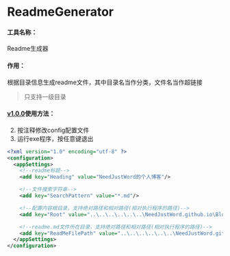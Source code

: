 # ReadmeGenerator

#### 工具名称：

Readme生成器



#### 作用：

根据目录信息生成readme文件，其中目录名当作分类，文件名当作超链接

> 只支持一级目录



#### [v1.0.0](https://github.com/NeedJustWord/ReadmeGenerator/blob/master/Exes/ReadmeGenerator%20v1.0.0.rar)使用方法：

2. 按注释修改config配置文件
3. 运行exe程序，按任意键退出

```xml
<?xml version="1.0" encoding="utf-8" ?>
<configuration>
  <appSettings>
    <!--readme标题-->
    <add key="Heading" value="NeedJustWord的个人博客"/>

    <!--文件搜索字符串-->
    <add key="SearchPattern" value="*.md"/>

    <!--配置内容根目录，支持绝对路径和相对路径(相对执行程序的路径)-->
    <add key="Root" value="..\..\..\..\..\..\NeedJustWord.github.io\Blog"/>

    <!--readme.md文件所在目录，支持绝对路径和相对路径(相对执行程序的路径)-->
    <add key="ReadMeFilePath" value="..\..\..\..\..\..\NeedJustWord.github.io"/>
  </appSettings>
</configuration>
```

